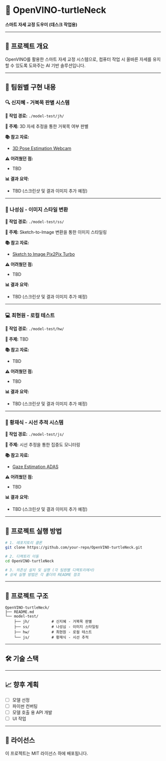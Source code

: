# 🐢 OpenVINO-turtleNeck

**스마트 자세 교정 도우미 (데스크 작업용)**

---

## 📝 프로젝트 개요

OpenVINO를 활용한 스마트 자세 교정 시스템으로, 컴퓨터 작업 시 올바른 자세를 유지할 수 있도록 도와주는 AI 기반 솔루션입니다.

---

## 👥 팀원별 구현 내용

### 🔍 신지혜 - 거북목 판별 시스템

**📂 작업 경로:** `./model-test/jh/`

**📌 주제:** 3D 자세 추정을 통한 거북목 여부 판별

**📚 참고 자료:**
- [3D Pose Estimation Webcam](https://github.com/openvinotoolkit/openvino_notebooks/blob/latest/notebooks/3D-pose-estimation-webcam/3D-pose-estimation.ipynb)

**⚠️ 어려웠던 점:**
- TBD

**📊 결과 요약:**
- TBD (스크린샷 및 결과 이미지 추가 예정)

---

### 🎨 나성심 - 이미지 스타일 변환

**📂 작업 경로:** `./model-test/ss/`

**📌 주제:** Sketch-to-Image 변환을 통한 이미지 스타일링

**📚 참고 자료:**
- [Sketch to Image Pix2Pix Turbo](https://github.com/openvinotoolkit/openvino_notebooks/blob/latest/notebooks/sketch-to-image-pix2pix-turbo/sketch-to-image-pix2pix-turbo.ipynb)

**⚠️ 어려웠던 점:**
- TBD

**📊 결과 요약:**
- TBD (스크린샷 및 결과 이미지 추가 예정)

---

### 💻 최현원 - 로컬 테스트

**📂 작업 경로:** `./model-test/hw/`

**📌 주제:** TBD

**📚 참고 자료:**
- TBD

**⚠️ 어려웠던 점:**
- TBD

**📊 결과 요약:**
- TBD (스크린샷 및 결과 이미지 추가 예정)

---

### 👀 황재식 - 시선 추적 시스템

**📂 작업 경로:** `./model-test/js/`

**📌 주제:** 시선 추정을 통한 집중도 모니터링

**📚 참고 자료:**
- [Gaze Estimation ADAS](https://github.com/openvinotoolkit/open_model_zoo/tree/master/models/intel/gaze-estimation-adas-0002)

**⚠️ 어려웠던 점:**
- TBD

**📊 결과 요약:**
- TBD (스크린샷 및 결과 이미지 추가 예정)

---

## 🚀 프로젝트 실행 방법

```bash
# 1. 레포지토리 클론
git clone https://github.com/your-repo/OpenVINO-turtleNeck.git

# 2. 디렉토리 이동
cd OpenVINO-turtleNeck

# 3. 의존성 설치 및 실행 (각 팀원별 디렉토리에서)
# 상세 실행 방법은 각 폴더의 README 참조
```

---

## 📁 프로젝트 구조

```
OpenVINO-turtleNeck/
├── README.md
└── model-test/
    ├── jh/          # 신지혜 - 거북목 판별
    ├── ss/          # 나성심 - 이미지 스타일링  
    ├── hw/          # 최현원 - 로컬 테스트
    └── js/          # 황재식 - 시선 추적
```

---

## 🛠️ 기술 스택


---

## 📈 향후 계획

- [ ] 모델 선정
- [ ] 파이썬 컨버팅
- [ ] 모델 호출 용 API 개발
- [ ] UI 작업

---

## 📄 라이선스

이 프로젝트는 MIT 라이선스 하에 배포됩니다.
